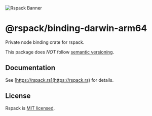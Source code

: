 <picture>
  <img alt="Rspack Banner" src="https://assets.rspack.rs/rspack/rspack-banner.png">
</picture>

# @rspack/binding-darwin-arm64

Private node binding crate for rspack.

This package does *NOT* follow [semantic versioning](https://semver.org/).

## Documentation

See [https://rspack.rs](https://rspack.rs) for details.

## License

Rspack is [MIT licensed](https://github.com/web-infra-dev/rspack/blob/main/LICENSE).
